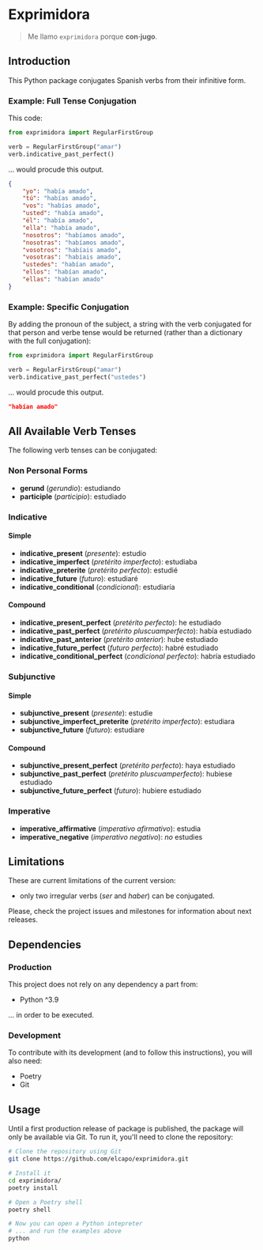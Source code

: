 # Exprimidora

> Me llamo `exprimidora` porque **con·jugo**.

## Introduction

This Python package conjugates Spanish verbs from their infinitive form.

### Example: Full Tense Conjugation

This code:

```python
from exprimidora import RegularFirstGroup

verb = RegularFirstGroup("amar")
verb.indicative_past_perfect()
```

... would procude this output.

```json
{
    "yo": "había amado",
    "tú": "habías amado",
    "vos": "habías amado",
    "usted": "había amado",
    "él": "había amado",
    "ella": "había amado",
    "nosotros": "habíamos amado",
    "nosotras": "habíamos amado",
    "vosotros": "habíais amado",
    "vosotras": "habíais amado",
    "ustedes": "habían amado",
    "ellos": "habían amado",
    "ellas": "habían amado"
}
```

### Example: Specific Conjugation

By adding the pronoun of the subject, a string with the verb conjugated for that person and verbe tense would be returned (rather than a dictionary with the full conjugation):

```python
from exprimidora import RegularFirstGroup

verb = RegularFirstGroup("amar")
verb.indicative_past_perfect("ustedes")
```

... would procude this output.

```json
"habían amado"
```

## All Available Verb Tenses

The following verb tenses can be conjugated:

### Non Personal Forms

- **gerund** (*gerundio*): estudiando
- **participle** (*participio*): estudiado

### Indicative

#### Simple

- **indicative_present** (*presente*): estudio
- **indicative_imperfect** (*pretérito imperfecto*): estudiaba
- **indicative_preterite** (*pretérito perfecto*): estudié
- **indicative_future** (*futuro*): estudiaré
- **indicative_conditional** (*condicional*): estudiaría

#### Compound

- **indicative_present_perfect** (*pretérito perfecto*): he estudiado
- **indicative_past_perfect** (*pretérito pluscuamperfecto*): había estudiado
- **indicative_past_anterior** (*pretérito anterior*): hube estudiado
- **indicative_future_perfect** (*futuro perfecto*): habré estudiado
- **indicative_conditional_perfect** (*condicional perfecto*): habría estudiado

### Subjunctive

#### Simple

- **subjunctive_present** (*presente*): estudie
- **subjunctive_imperfect_preterite** (*pretérito imperfecto*): estudiara
- **subjunctive_future** (*futuro*): estudiare

#### Compound

- **subjunctive_present_perfect** (*pretérito perfecto*): haya estudiado
- **subjunctive_past_perfect** (*pretérito pluscuamperfecto*): hubiese estudiado
- **subjunctive_future_perfect** (*futuro*): hubiere estudiado

### Imperative

- **imperative_affirmative** (*imperativo afirmativo*): estudia
- **imperative_negative** (*imperativo negativo*): *no* estudies

## Limitations

These are current limitations of the current version:

- only two irregular verbs (*ser* and *haber*) can be conjugated.

Please, check the project issues and milestones for information about next releases.

## Dependencies

### Production

This project does not rely on any dependency a part from:

- Python ^3.9

... in order to be executed.

### Development

To contribute with its development (and to follow this instructions), you will also need:

- Poetry
- Git

## Usage

Until a first production release of package is published, the package will only be available via Git. To run it, you'll need to clone the repository:

```bash
# Clone the repository using Git
git clone https://github.com/elcapo/exprimidora.git

# Install it
cd exprimidora/
poetry install

# Open a Poetry shell
poetry shell

# Now you can open a Python intepreter
# ... and run the examples above
python
```
